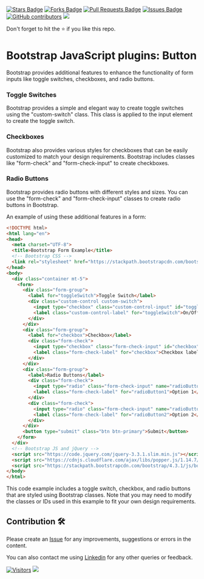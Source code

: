 <a href="https://github.com/drshahizan/learn-php/stargazers"><img src="https://img.shields.io/github/stars/drshahizan/learn-php" alt="Stars Badge"/></a>
<a href="https://github.com/drshahizan/learn-php/network/members"><img src="https://img.shields.io/github/forks/drshahizan/learn-php" alt="Forks Badge"/></a>
<a href="https://github.com/drshahizan/learn-php/pulls"><img src="https://img.shields.io/github/issues-pr/drshahizan/learn-php" alt="Pull Requests Badge"/></a>
<a href="https://github.com/drshahizan/learn-php/issues"><img src="https://img.shields.io/github/issues/drshahizan/learn-php" alt="Issues Badge"/></a>
<a href="https://github.com/drshahizan/learn-php/graphs/contributors"><img alt="GitHub contributors" src="https://img.shields.io/github/contributors/drshahizan/learn-php?color=2b9348"></a>
![](https://visitor-badge.glitch.me/badge?page_id=drshahizan/learn-php)

Don't forget to hit the :star: if you like this repo.

# Bootstrap JavaScript plugins: Button

Bootstrap provides additional features to enhance the functionality of form inputs like toggle switches, checkboxes, and radio buttons.

### Toggle Switches
Bootstrap provides a simple and elegant way to create toggle switches using the "custom-switch" class. This class is applied to the input element to create the toggle switch.

### Checkboxes
Bootstrap also provides various styles for checkboxes that can be easily customized to match your design requirements. Bootstrap includes classes like "form-check" and "form-check-input" to create checkboxes.

### Radio Buttons
Bootstrap provides radio buttons with different styles and sizes. You can use the "form-check" and "form-check-input" classes to create radio buttons in Bootstrap.

An example of using these additional features in a form:

```html
<!DOCTYPE html>
<html lang="en">
<head>
  <meta charset="UTF-8">
  <title>Bootstrap Form Example</title>
  <!-- Bootstrap CSS -->
  <link rel="stylesheet" href="https://stackpath.bootstrapcdn.com/bootstrap/4.3.1/css/bootstrap.min.css">
</head>
<body>
  <div class="container mt-5">
    <form>
      <div class="form-group">
        <label for="toggleSwitch">Toggle Switch</label>
        <div class="custom-control custom-switch">
          <input type="checkbox" class="custom-control-input" id="toggleSwitch">
          <label class="custom-control-label" for="toggleSwitch">On/Off</label>
        </div>
      </div>
      <div class="form-group">
        <label for="checkbox">Checkbox</label>
        <div class="form-check">
          <input type="checkbox" class="form-check-input" id="checkbox">
          <label class="form-check-label" for="checkbox">Checkbox label</label>
        </div>
      </div>
      <div class="form-group">
        <label>Radio Buttons</label>
        <div class="form-check">
          <input type="radio" class="form-check-input" name="radioButton" id="radioButton1" value="option1">
          <label class="form-check-label" for="radioButton1">Option 1</label>
        </div>
        <div class="form-check">
          <input type="radio" class="form-check-input" name="radioButton" id="radioButton2" value="option2">
          <label class="form-check-label" for="radioButton2">Option 2</label>
        </div>
      </div>
      <button type="submit" class="btn btn-primary">Submit</button>
    </form>
  </div>
  <!-- Bootstrap JS and jQuery -->
  <script src="https://code.jquery.com/jquery-3.3.1.slim.min.js"></script>
  <script src="https://cdnjs.cloudflare.com/ajax/libs/popper.js/1.14.7/umd/popper.min.js"></script>
  <script src="https://stackpath.bootstrapcdn.com/bootstrap/4.3.1/js/bootstrap.min.js"></script>
</body>
</html>
```

This code example includes a toggle switch, checkbox, and radio buttons that are styled using Bootstrap classes. Note that you may need to modify the classes or IDs used in this example to fit your own design requirements.

## Contribution 🛠️
Please create an [Issue](https://github.com/drshahizan/learn-php/issues) for any improvements, suggestions or errors in the content.

You can also contact me using [Linkedin](https://www.linkedin.com/in/drshahizan/) for any other queries or feedback.

[![Visitors](https://api.visitorbadge.io/api/visitors?path=https%3A%2F%2Fgithub.com%2Fdrshahizan&labelColor=%23697689&countColor=%23555555&style=plastic)](https://visitorbadge.io/status?path=https%3A%2F%2Fgithub.com%2Fdrshahizan)
![](https://hit.yhype.me/github/profile?user_id=81284918)

